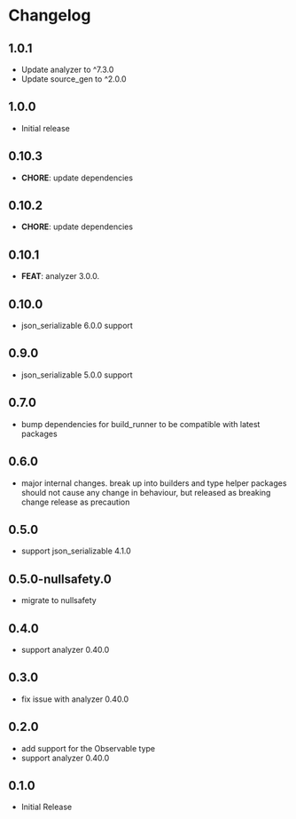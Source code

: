 # Changelog

## 1.0.1

- Update analyzer to ^7.3.0
- Update source_gen to ^2.0.0

## 1.0.0

- Initial release

## 0.10.3

- **CHORE**: update dependencies

## 0.10.2

- **CHORE**: update dependencies

## 0.10.1

- **FEAT**: analyzer 3.0.0.

## 0.10.0

- json_serializable 6.0.0 support

## 0.9.0

- json_serializable 5.0.0 support

## 0.7.0

- bump dependencies for build_runner to be compatible with latest packages

## 0.6.0

- major internal changes. break up into builders and type helper packages
  should not cause any change in behaviour, but released as breaking change release
  as precaution

## 0.5.0

- support json_serializable 4.1.0

## 0.5.0-nullsafety.0

- migrate to nullsafety

## 0.4.0

- support analyzer 0.40.0

## 0.3.0

- fix issue with analyzer 0.40.0

## 0.2.0

- add support for the Observable type
- support analyzer 0.40.0

## 0.1.0

- Initial Release
